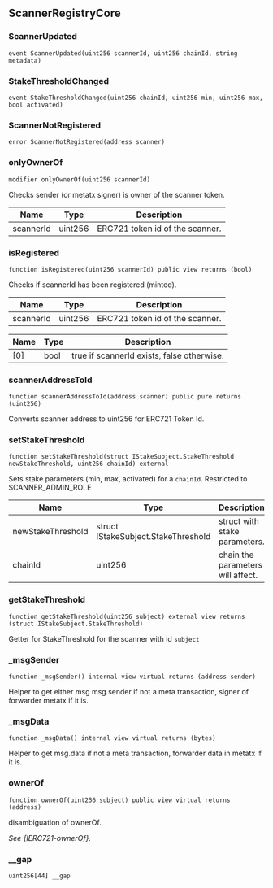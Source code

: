 ## ScannerRegistryCore

### ScannerUpdated

```solidity
event ScannerUpdated(uint256 scannerId, uint256 chainId, string metadata)
```

### StakeThresholdChanged

```solidity
event StakeThresholdChanged(uint256 chainId, uint256 min, uint256 max, bool activated)
```

### ScannerNotRegistered

```solidity
error ScannerNotRegistered(address scanner)
```

### onlyOwnerOf

```solidity
modifier onlyOwnerOf(uint256 scannerId)
```

Checks sender (or metatx signer) is owner of the scanner token.

| Name | Type | Description |
| ---- | ---- | ----------- |
| scannerId | uint256 | ERC721 token id of the scanner. |

### isRegistered

```solidity
function isRegistered(uint256 scannerId) public view returns (bool)
```

Checks if scannerId has been registered (minted).

| Name | Type | Description |
| ---- | ---- | ----------- |
| scannerId | uint256 | ERC721 token id of the scanner. |

| Name | Type | Description |
| ---- | ---- | ----------- |
| [0] | bool | true if scannerId exists, false otherwise. |

### scannerAddressToId

```solidity
function scannerAddressToId(address scanner) public pure returns (uint256)
```

Converts scanner address to uint256 for ERC721 Token Id.

### setStakeThreshold

```solidity
function setStakeThreshold(struct IStakeSubject.StakeThreshold newStakeThreshold, uint256 chainId) external
```

Sets stake parameters (min, max, activated) for a `chainId`. Restricted to SCANNER_ADMIN_ROLE

| Name | Type | Description |
| ---- | ---- | ----------- |
| newStakeThreshold | struct IStakeSubject.StakeThreshold | struct with stake parameters. |
| chainId | uint256 | chain the parameters will affect. |

### getStakeThreshold

```solidity
function getStakeThreshold(uint256 subject) external view returns (struct IStakeSubject.StakeThreshold)
```

Getter for StakeThreshold for the scanner with id `subject`

### _msgSender

```solidity
function _msgSender() internal view virtual returns (address sender)
```

Helper to get either msg msg.sender if not a meta transaction, signer of forwarder metatx if it is.

### _msgData

```solidity
function _msgData() internal view virtual returns (bytes)
```

Helper to get msg.data if not a meta transaction, forwarder data in metatx if it is.

### ownerOf

```solidity
function ownerOf(uint256 subject) public view virtual returns (address)
```

disambiguation of ownerOf.

_See {IERC721-ownerOf}._

### __gap

```solidity
uint256[44] __gap
```

